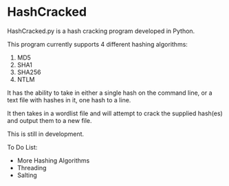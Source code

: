 # HashCracked
HashCracked.py is a hash cracking program developed in Python.

This program currently supports 4 different hashing algorithms:
1. MD5
2. SHA1
3. SHA256
4. NTLM

It has the ability to take in either a single hash on the command line, or a text file with hashes in it, one hash to a line.

It then takes in a wordlist file and will attempt to crack the supplied hash(es) and output them to a new file.

This is still in development.

To Do List:
- More Hashing Algorithms
- Threading
- Salting
